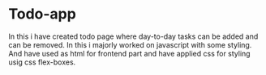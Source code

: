 # Todo-app
In this i have created todo page where day-to-day tasks can be added and can be removed. In this i majorly worked on javascript with some styling.
And have used as html for frontend part and have applied css for styling usig css flex-boxes.
